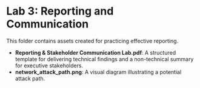 # Lab 3: Reporting and Communication

This folder contains assets created for practicing effective reporting.

-   **Reporting & Stakeholder Communication Lab.pdf**: A structured template for delivering technical findings and a non-technical summary for executive stakeholders.
-   **network_attack_path.png**: A visual diagram illustrating a potential attack path.
